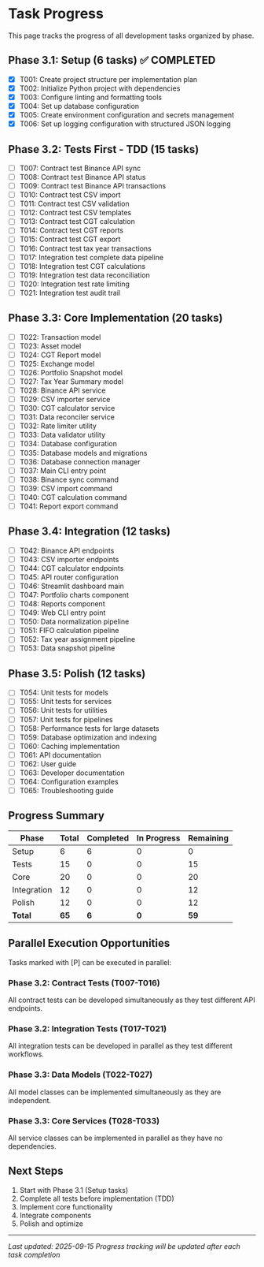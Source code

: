 # Task Progress

This page tracks the progress of all development tasks organized by phase.

## Phase 3.1: Setup (6 tasks) ✅ COMPLETED
- [x] T001: Create project structure per implementation plan
- [x] T002: Initialize Python project with dependencies
- [x] T003: Configure linting and formatting tools
- [x] T004: Set up database configuration
- [x] T005: Create environment configuration and secrets management
- [x] T006: Set up logging configuration with structured JSON logging

## Phase 3.2: Tests First - TDD (15 tasks)
- [ ] T007: Contract test Binance API sync
- [ ] T008: Contract test Binance API status
- [ ] T009: Contract test Binance API transactions
- [ ] T010: Contract test CSV import
- [ ] T011: Contract test CSV validation
- [ ] T012: Contract test CSV templates
- [ ] T013: Contract test CGT calculation
- [ ] T014: Contract test CGT reports
- [ ] T015: Contract test CGT export
- [ ] T016: Contract test tax year transactions
- [ ] T017: Integration test complete data pipeline
- [ ] T018: Integration test CGT calculations
- [ ] T019: Integration test data reconciliation
- [ ] T020: Integration test rate limiting
- [ ] T021: Integration test audit trail

## Phase 3.3: Core Implementation (20 tasks)
- [ ] T022: Transaction model
- [ ] T023: Asset model
- [ ] T024: CGT Report model
- [ ] T025: Exchange model
- [ ] T026: Portfolio Snapshot model
- [ ] T027: Tax Year Summary model
- [ ] T028: Binance API service
- [ ] T029: CSV importer service
- [ ] T030: CGT calculator service
- [ ] T031: Data reconciler service
- [ ] T032: Rate limiter utility
- [ ] T033: Data validator utility
- [ ] T034: Database configuration
- [ ] T035: Database models and migrations
- [ ] T036: Database connection manager
- [ ] T037: Main CLI entry point
- [ ] T038: Binance sync command
- [ ] T039: CSV import command
- [ ] T040: CGT calculation command
- [ ] T041: Report export command

## Phase 3.4: Integration (12 tasks)
- [ ] T042: Binance API endpoints
- [ ] T043: CSV importer endpoints
- [ ] T044: CGT calculator endpoints
- [ ] T045: API router configuration
- [ ] T046: Streamlit dashboard main
- [ ] T047: Portfolio charts component
- [ ] T048: Reports component
- [ ] T049: Web CLI entry point
- [ ] T050: Data normalization pipeline
- [ ] T051: FIFO calculation pipeline
- [ ] T052: Tax year assignment pipeline
- [ ] T053: Data snapshot pipeline

## Phase 3.5: Polish (12 tasks)
- [ ] T054: Unit tests for models
- [ ] T055: Unit tests for services
- [ ] T056: Unit tests for utilities
- [ ] T057: Unit tests for pipelines
- [ ] T058: Performance tests for large datasets
- [ ] T059: Database optimization and indexing
- [ ] T060: Caching implementation
- [ ] T061: API documentation
- [ ] T062: User guide
- [ ] T063: Developer documentation
- [ ] T064: Configuration examples
- [ ] T065: Troubleshooting guide

## Progress Summary

| Phase | Total | Completed | In Progress | Remaining |
|-------|-------|-----------|-------------|-----------|
| Setup | 6 | 6 | 0 | 0 |
| Tests | 15 | 0 | 0 | 15 |
| Core | 20 | 0 | 0 | 20 |
| Integration | 12 | 0 | 0 | 12 |
| Polish | 12 | 0 | 0 | 12 |
| **Total** | **65** | **6** | **0** | **59** |



## Parallel Execution Opportunities

Tasks marked with [P] can be executed in parallel:

### Phase 3.2: Contract Tests (T007-T016)
All contract tests can be developed simultaneously as they test different API endpoints.

### Phase 3.2: Integration Tests (T017-T021)
All integration tests can be developed in parallel as they test different workflows.

### Phase 3.3: Data Models (T022-T027)
All model classes can be implemented simultaneously as they are independent.

### Phase 3.3: Core Services (T028-T033)
All service classes can be implemented in parallel as they have no dependencies.

## Next Steps

1. Start with Phase 3.1 (Setup tasks)
2. Complete all tests before implementation (TDD)
3. Implement core functionality
4. Integrate components
5. Polish and optimize

---

*Last updated: 2025-09-15*
*Progress tracking will be updated after each task completion*
